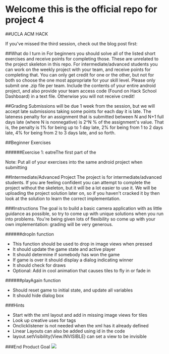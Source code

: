 # Welcome this is the official repo for project 4
##UCLA ACM HACK

If you've missed the third session, check out the blog post first: 

##What do I turn in
For beginners you should solve all of the listed short exercises and receive points for completing those. These are unrelated to the project skeleton in this repo. For intermediate/advanced students you can work on the weekly project with your team, and receive points for completing that. You can only get credit for one or the other, but not for both so choose the one most appropriate for your skill level. Please only submit one .zip file per team. Include the contents of your entire android project, and also provide your team access code (Found on Hack School Dashboard) in a text file. Otherwise you will not receive credit! 

##Grading
Submissions will be due 1 week from the session, but we will accept late submissions taking some points for each day it is late. The lateness penalty for an assignment that is submitted between N and N+1 full days late (where N is nonnegative) is 2^N % of the assignment's value. That is, the penalty is 1% for being up to 1 day late, 2% for being from 1 to 2 days late, 4% for being from 2 to 3 days late, and so forth.

##Beginner Exercises

######Exercise 1:
eatreThe first part of the

Note: Put all of your exercises into the same android project when submitting

##Intermediate/Advanced Project
The project is for intermediate/advanced students. If you are feeling confident you can attempt to 
complete the project without the skeleton, but it will be a lot easier to use it. We will be uploading the project solution later on, so if you haven't cracked it by then look at the solution to learn the correct implementation.

###Instructions
The goal is to build a basic camera application with as little guidance as possible, so try to come up with unique solutions when you run into problems. You're being given lots of flexibility so come up with your own implementation: grading will be very generous. 

######dropIn function 
* This function should be used to drop in image views when pressed
* It should update the game state and active player
* It should determine if somebody has won the game
* If game is over it should display a dialog indicating winner
* It should check for draws
* Optional: Add in cool animation that causes tiles to fly in or fade in

######playAgain function 
* Should reset game to initial state, and update all variables
* It should hide dialog box

###Hints
* Start with the xml layout and add in missing image views for tiles
* Look up creative uses for tags
* Onclicklistener is not needed when the xml has it already defined
* Linear Layouts can also be added using id in the code
* layout.setVisibility(View.INVISIBLE) can set a view to be invisible

###End Product Goal
![](https://s3-us-west-1.amazonaws.com/acm-hack-ghost/2017/02/Tic-Tac-Toe_nexus5x-portrait--1-.png)
